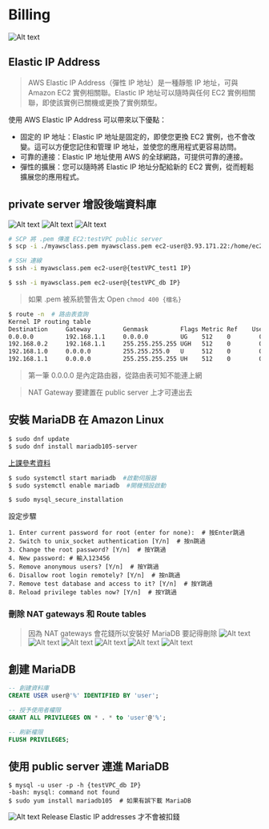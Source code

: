 # Billing
![Alt text](<螢幕擷取畫面 2023-10-03 184034.png>)

## Elastic IP Address
>AWS Elastic IP Address（彈性 IP 地址）是一種靜態 IP 地址，可與 Amazon EC2 實例相關聯。Elastic IP 地址可以隨時與任何 EC2 實例相關聯，即使該實例已關機或更換了實例類型。

使用 AWS Elastic IP Address 可以帶來以下優點：

- 固定的 IP 地址：Elastic IP 地址是固定的，即使您更換 EC2 實例，也不會改變。這可以方便您記住和管理 IP 地址，並使您的應用程式更容易訪問。
- 可靠的連接：Elastic IP 地址使用 AWS 的全球網路，可提供可靠的連接。
- 彈性的擴展：您可以隨時將 Elastic IP 地址分配給新的 EC2 實例，從而輕鬆擴展您的應用程式。


## private server 增設後端資料庫

![Alt text](../Picture/image-1.png)
![Alt text](../Picture/螢幕擷取畫面%202023-10-03%20185726.png)
![Alt text](../Picture/螢幕擷取畫面%202023-10-03%20190008.png)

```bash
# SCP 將 .pem 傳進 EC2:testVPC public server
$ scp -i ./myawsclass.pem myawsclass.pem ec2-user@3.93.171.22:/home/ec2-user

# SSH 連線
$ ssh -i myawsclass.pem ec2-user@{testVPC_test1 IP}

$ ssh -i myawsclass.pem ec2-user@{testVPC_db IP}
```

> 如果 .pem 被系統警告太 Open `chmod 400 {檔名}`


```bash
$ route -n  # 路由表查詢
Kernel IP routing table
Destination     Gateway         Genmask         Flags Metric Ref    Use Iface
0.0.0.0         192.168.1.1     0.0.0.0         UG    512    0        0 enX0
192.168.0.2     192.168.1.1     255.255.255.255 UGH   512    0        0 enX0
192.168.1.0     0.0.0.0         255.255.255.0   U     512    0        0 enX0
192.168.1.1     0.0.0.0         255.255.255.255 UH    512    0        0 enX0
```
> 第一筆 0.0.0.0 是內定路由器，從路由表可知不能連上網

> NAT Gateway 要建置在 public server 上才可連出去

## 安裝 MariaDB 在 Amazon Linux
```bash
$ sudo dnf update
$ sudo dnf install mariadb105-server
```
[上課參考資料](https://linux.how2shout.com/installing-mariadb-on-amazon-linux-2023/)

```bash
$ sudo systemctl start mariadb  #啟動伺服器
$ sudo systemctl enable mariadb  #開機預設啟動

$ sudo mysql_secure_installation
```

設定步驟
```
1. Enter current password for root (enter for none):  # 按Enter跳過
2. Switch to unix_socket authentication [Y/n]  # 按n跳過
3. Change the root password? [Y/n]  # 按Y跳過
4. New password: # 輸入123456
5. Remove anonymous users? [Y/n]  # 按Y跳過
6. Disallow root login remotely? [Y/n]  # 按n跳過
7. Remove test database and access to it? [Y/n]  # 按Y跳過
8. Reload privilege tables now? [Y/n]  # 按Y跳過
```

### 刪除 NAT gateways 和 Route tables
> 因為 NAT gateways 會花錢所以安裝好 MariaDB 要記得刪除
![Alt text](image-4.png)
![Alt text](image-3.png)
![Alt text](image-2.png)
![Alt text](image-1.png)
![Alt text](image.png)
![Alt text](image-5.png)

## 創建 MariaDB
```SQL
-- 創建資料庫
CREATE USER user@'%' IDENTIFIED BY 'user';

-- 授予使用者權限
GRANT ALL PRIVILEGES ON * . * to 'user'@'%';

-- 刷新權限
FLUSH PRIVILEGES;
```

## 使用 public server 連進 MariaDB
```
$ mysql -u user -p -h {testVPC_db IP}
-bash: mysql: command not found
$ sudo yum install mariadb105  # 如果有誤下載 MariaDB
``` 

![Alt text](image-6.png)
Release Elastic IP addresses 才不會被扣錢
